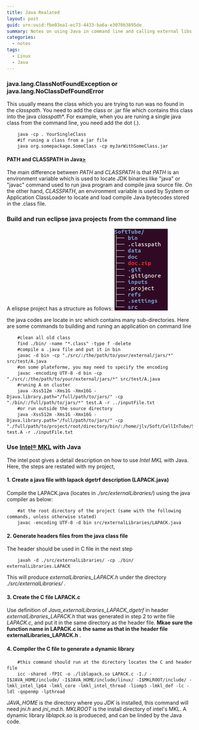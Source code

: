 ```yaml
---
title: Java Realated
layout: post
guid: urn:uuid:fbe03ea1-ec73-4433-ba6a-e3070b3895de
summary: Notes on using Java in command line and calling external libs
categories:
  - notes
tags:
  - Linux
  - Java
---
```


### java.lang.ClassNotFoundException or java.lang.NoClassDefFoundError
This usually means the class which you are trying to run was no found in the *classpath*.
You need to add the class or .jar file which contains this class into the java *classpath**. 
For example, when you are runing a single java class from the command line, you need add the dot (.).
```
    java -cp . YourSingleClass
    #if runing a class from a jar file
    java org.somepackage.SomeClass -cp myJarWithSomeClass.jar
```

#### PATH and CLASSPATH in Java[>](http://www.java67.com/2012/08/what-is-path-and-classpath-in-java-difference.html)
The main difference between *PATH* and *CLASSPATH* is that *PATH* is an environment variable which is used to locate JDK binaries like "java" or "javac" 
command used to run java program and compile java source file. On the other hand, *CLASSPATH*, an environment variable is used by System or 
Application ClassLoader to locate and load compile Java bytecodes stored in the .class file.


### Build and run eclipse java projects from the command line
A elispse project has a structure as follows:
[![codeTree](/media/files/2018/06/26/codeTree.png)](https://github.com/bizhishui/bizhishui.github.io/blob/master/ "code tree")

the java codes are locate in src which contains many sub-directories. Here are some commands to building and runing an application on command line
```
    #clean all old class
    find ./bin/ -name "*.class" -type f -delete
    #compile a .java file and put it in bin 
    javac -d bin -cp "./src/:/the/path/to/your/external/jars/*" src/test/A.java
    #on some plateforme, you may need to specify the encoding
    javac -encoding UTF-8 -d bin -cp "./src/:/the/path/to/your/external/jars/*" src/test/A.java
    #runing A on cluster
    java -Xss512m -Xms1G -Xmx16G -Djava.library.path="/full/path/to/jars/" -cp "./bin/:/full/path/to/jars/*" test.A -r ../inputFile.txt
    #or run outside the source directory
    java -Xss512m -Xms1G -Xmx16G -Djava.library.path="/full/path/to/jars/" -cp "./full/path/to/project/root/directory/bin/:/home/jlv/Soft/CellInTube/SoftJohn_lib/*" test.A -r ./inputFile.txt
```

### Use [Intel® MKL](https://software.intel.com/en-us/articles/using-intel-mkl-in-math-intensive-java-applications-on-intel-xeon-phi) with Java
The intel post gives a detail description on how to use *Intel MKL* with Java. Here, the steps are restated with my project,

#### 1. Create a java file with lapack dgetrf description (LAPACK.java)
Compile the LAPACK.java (locates in *./src/externalLibraries/*) using the java compiler as below:
```
    #at the root directory of the project (same with the following commands, unless otherwise stated)
    javac -encoding UTF-8 -d bin src/externalLibraries/LAPACK.java
```

#### 2. Generate headers files from the java class file
The header should be used in C file in the next step
```
    javah -d ./src/externalLibraries/ -cp ./bin/ externalLibraries.LAPACK
```
This will produce *externalLibraries_LAPACK.h* under the directory *./src/externalLibraries/* .

#### 3. Create the C file LAPACK.c
Use definition of *Java_externalLibraries_LAPACK_dgetrf* in header *externalLibraries_LAPACK.h* that was generated in step 2 to write file *LAPACK.c*, and
put it in the same directory as the header file.
**Mkae sure the function name in LAPACK.c is the same as that in the header file externalLibraries_LAPACK.h** .

#### 4. Compiler the C file to generate a dynamic library
```
    #this command should run at the directory locates the C and header file
    icc -shared -fPIC -o ./liblapack.so LAPACK.c -I./ -I$JAVA_HOME/include/ -I$JAVA_HOME/include/linux/ -I$MKLROOT/include/ -lmkl_intel_lp64 -lmkl_core -lmkl_intel_thread -liomp5 -lmkl_def -lc -ldl -qopenmp -lpthread
```
*JAVA_HOME* is the directory where you *JDK* is installed, this command will need *jni.h* and *jni_md.h*. *MKLROOT* is the install directory of intel's MKL.
A dynamic library *liblapck.so* is produeced, and can be linded by the Java code.
